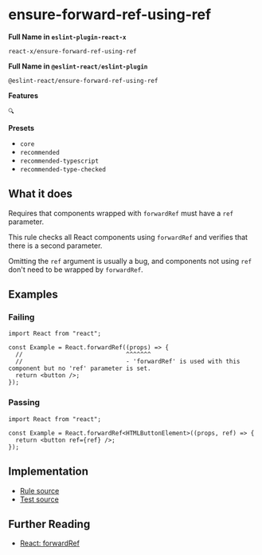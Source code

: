 # ensure-forward-ref-using-ref

**Full Name in `eslint-plugin-react-x`**

```plain copy
react-x/ensure-forward-ref-using-ref
```

**Full Name in `@eslint-react/eslint-plugin`**

```plain copy
@eslint-react/ensure-forward-ref-using-ref
```

**Features**

`🔍`

**Presets**

- `core`
- `recommended`
- `recommended-typescript`
- `recommended-type-checked`

## What it does

Requires that components wrapped with `forwardRef` must have a `ref` parameter.

This rule checks all React components using `forwardRef` and verifies that there is a second parameter.

Omitting the `ref` argument is usually a bug, and components not using `ref` don't need to be wrapped by `forwardRef`.

## Examples

### Failing

```tsx
import React from "react";

const Example = React.forwardRef((props) => {
  //                             ^^^^^^^
  //                             - 'forwardRef' is used with this component but no 'ref' parameter is set.
  return <button />;
});
```

### Passing

```tsx
import React from "react";

const Example = React.forwardRef<HTMLButtonElement>((props, ref) => {
  return <button ref={ref} />;
});
```

## Implementation

- [Rule source](https://github.com/Rel1cx/eslint-react/tree/main/packages/plugins/eslint-plugin-react-x/src/rules/ensure-forward-ref-using-ref.ts)
- [Test source](https://github.com/Rel1cx/eslint-react/tree/main/packages/plugins/eslint-plugin-react-x/src/rules/ensure-forward-ref-using-ref.spec.ts)

## Further Reading

- [React: forwardRef](https://react.dev/reference/react/forwardRef)

